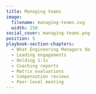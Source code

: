 ```yaml
---
title: Managing teams
image:
  filename: managing-teams.svg
  width: 250
social_cover: managing-teams.png
position: 5
playbook-section-chapters:
  - What Engineering Managers do
  - Leading engagements
  - Holding 1:1s
  - Coaching reports
  - Matrix evaluations
  - Compensation reviews
  - Peer-level meeting
---
```

